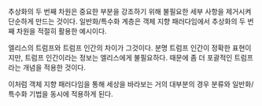 추상화의 두 번째 차원은 중요한 부분을 강조하기 위해 불필요한 세부 사항을 제거시켜 단순하게 만드는 것이다. 일반화/특수화 계층은 객체 지향 패러다임에서 추상화의 두 번째 차원을 적절히 활용한 예시이다.

엘리스의 트럼프와 트럼프 인간의 차이가 그것이다.
분명 트럼프 인간이 정확한 표현이지만, 트럼프 인간이라는 정보는 엘리스에게 불필요하다.
때문에 좀 더 포괄적인 트럼프라는 개념을 적용한 것이다.

이처럼 객체 지향 패러다임을 통해 세상을 바라보는 거의 대부분의 경우 분류와 일반화/특수화 기법을 동시에 적용하게 된다.
